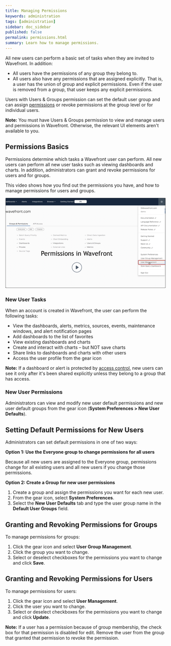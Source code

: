 ```yaml
---
title: Managing Permissions
keywords: administration
tags: [administration]
sidebar: doc_sidebar
published: false
permalink: permissions.html
summary: Learn how to manage permissions.
---
```

All new users can perform a basic set of tasks when they are invited to Wavefront. In addition:
* All users have the permissions of any group they belong to.
* All users also have any permissions that are assigned explicitly.
That is, a user has the union of group and explicit permissions. Even if the user is removed from a group, that user keeps any explicit permissions.

Users with Users & Groups permission can set the default user group and can assign [permissions](permissions_overview.html) or revoke permissions at the group level or for individual users.

**Note:** You must have Users & Groups permission to view and manage users and permissions in Wavefront. Otherwise, the relevant UI elements aren't available to you.

## Permissions Basics

Permissions determine which tasks a Wavefront user can perform. All new users can perform all new user tasks such as viewing dashboards and charts. In addition, administrators can grant and revoke permissions for users and for groups.

This video shows how you find out the permissions you have, and how to manage permissions for users and groups.

<p><a href="https://youtu.be/kQ-w-DyjW5M"><img src="/images/v_permissions_2019.png" style="width: 700px;" alt="permissions for users and groups"/></a>
</p>

### New User Tasks
When an account is created in Wavefront, the user can perform the following tasks:

* View the dashboards, alerts, metrics, sources, events, maintenance windows, and alert notification pages
* Add dashboards to the list of favorites
* View existing dashboards and charts
* Create and interact with charts – but NOT save charts
* Share links to dashboards and charts with other users
* Access the user profile from the gear icon

**Note:** If a dashboard or alert is protected by [access control](access.html), new users can see it only after it's been shared explicitly unless they belong to a group that has access.

### New User Permissions

Administrators can view and modify new user default permissions and new user default groups from the gear icon (**System Preferences > New User Defaults**).

## Setting Default Permissions for New Users

Administrators can set default permissions in one of two ways:

<strong>Option 1: Use the Everyone group to change permissions for all users</strong>

Because all new users are assigned to the Everyone group, permissions change for all existing users and all new users if you change those permissions.

<strong>Option 2: Create a Group for new user permissions</strong>
1. Create a group and assign the permissions you want for each new user.
2. From the gear icon, select **System Preferences**.
3. Select the **New User Defaults** tab and type the user group name in the **Default User Groups** field.

## Granting and Revoking Permissions for Groups

To manage permissions for groups:
1. Click the gear icon and select **User Group Management**.
2. Click the group you want to change.
3. Select or deselect checkboxes for the permissions you want to change and click **Save**.


## Granting and Revoking Permissions for Users

To manage permissions for users:
1. Click the gear icon and select **User Management**.
2. Click the user you want to change.
3. Select or deselect checkboxes for the permissions you want to change and click **Update**.

**Note:** If a user has a permission because of group membership, the check box for that permission is disabled for edit. Remove the user from the group that granted that permission to revoke the permission.
